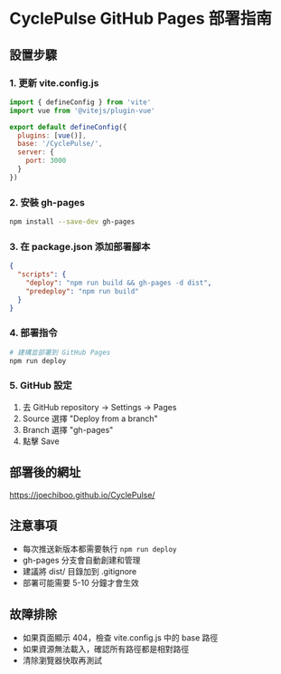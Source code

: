 # CyclePulse GitHub Pages 部署指南

## 設置步驟

### 1. 更新 vite.config.js
```javascript
import { defineConfig } from 'vite'
import vue from '@vitejs/plugin-vue'

export default defineConfig({
  plugins: [vue()],
  base: '/CyclePulse/',
  server: {
    port: 3000
  }
})
```

### 2. 安裝 gh-pages
```bash
npm install --save-dev gh-pages
```

### 3. 在 package.json 添加部署腳本
```json
{
  "scripts": {
    "deploy": "npm run build && gh-pages -d dist",
    "predeploy": "npm run build"
  }
}
```

### 4. 部署指令
```bash
# 建構並部署到 GitHub Pages
npm run deploy
```

### 5. GitHub 設定
1. 去 GitHub repository → Settings → Pages
2. Source 選擇 "Deploy from a branch"
3. Branch 選擇 "gh-pages"
4. 點擊 Save

## 部署後的網址
https://joechiboo.github.io/CyclePulse/

## 注意事項
- 每次推送新版本都需要執行 `npm run deploy`
- gh-pages 分支會自動創建和管理
- 建議將 dist/ 目錄加到 .gitignore
- 部署可能需要 5-10 分鐘才會生效

## 故障排除
- 如果頁面顯示 404，檢查 vite.config.js 中的 base 路徑
- 如果資源無法載入，確認所有路徑都是相對路徑
- 清除瀏覽器快取再測試
